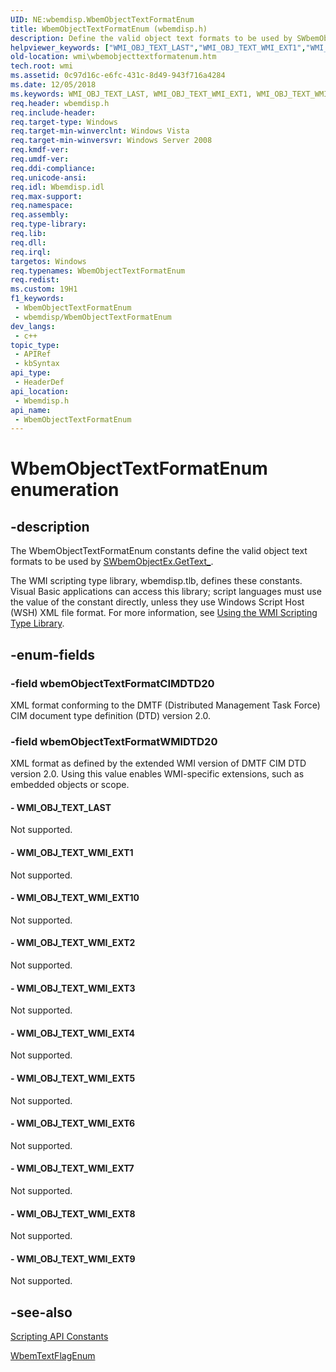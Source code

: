 ```yaml
---
UID: NE:wbemdisp.WbemObjectTextFormatEnum
title: WbemObjectTextFormatEnum (wbemdisp.h)
description: Define the valid object text formats to be used by SWbemObjectEx.GetText_.
helpviewer_keywords: ["WMI_OBJ_TEXT_LAST","WMI_OBJ_TEXT_WMI_EXT1","WMI_OBJ_TEXT_WMI_EXT10","WMI_OBJ_TEXT_WMI_EXT2","WMI_OBJ_TEXT_WMI_EXT3","WMI_OBJ_TEXT_WMI_EXT4","WMI_OBJ_TEXT_WMI_EXT5","WMI_OBJ_TEXT_WMI_EXT6","WMI_OBJ_TEXT_WMI_EXT7","WMI_OBJ_TEXT_WMI_EXT8","WMI_OBJ_TEXT_WMI_EXT9","WbemObjectTextFormatEnum","WbemObjectTextFormatEnum enumeration [Windows Management Instrumentation]","_hmm_wbemobjecttextformatenum","wbemObjectTextFormatCIMDTD20","wbemObjectTextFormatWMIDTD20","wbemdisp/WMI_OBJ_TEXT_LAST","wbemdisp/WMI_OBJ_TEXT_WMI_EXT1","wbemdisp/WMI_OBJ_TEXT_WMI_EXT10","wbemdisp/WMI_OBJ_TEXT_WMI_EXT2","wbemdisp/WMI_OBJ_TEXT_WMI_EXT3","wbemdisp/WMI_OBJ_TEXT_WMI_EXT4","wbemdisp/WMI_OBJ_TEXT_WMI_EXT5","wbemdisp/WMI_OBJ_TEXT_WMI_EXT6","wbemdisp/WMI_OBJ_TEXT_WMI_EXT7","wbemdisp/WMI_OBJ_TEXT_WMI_EXT8","wbemdisp/WMI_OBJ_TEXT_WMI_EXT9","wbemdisp/WbemObjectTextFormatEnum","wbemdisp/wbemObjectTextFormatCIMDTD20","wbemdisp/wbemObjectTextFormatWMIDTD20","wmi.wbemobjecttextformatenum"]
old-location: wmi\wbemobjecttextformatenum.htm
tech.root: wmi
ms.assetid: 0c97d16c-e6fc-431c-8d49-943f716a4284
ms.date: 12/05/2018
ms.keywords: WMI_OBJ_TEXT_LAST, WMI_OBJ_TEXT_WMI_EXT1, WMI_OBJ_TEXT_WMI_EXT10, WMI_OBJ_TEXT_WMI_EXT2, WMI_OBJ_TEXT_WMI_EXT3, WMI_OBJ_TEXT_WMI_EXT4, WMI_OBJ_TEXT_WMI_EXT5, WMI_OBJ_TEXT_WMI_EXT6, WMI_OBJ_TEXT_WMI_EXT7, WMI_OBJ_TEXT_WMI_EXT8, WMI_OBJ_TEXT_WMI_EXT9, WbemObjectTextFormatEnum, WbemObjectTextFormatEnum enumeration [Windows Management Instrumentation], _hmm_wbemobjecttextformatenum, wbemObjectTextFormatCIMDTD20, wbemObjectTextFormatWMIDTD20, wbemdisp/WMI_OBJ_TEXT_LAST, wbemdisp/WMI_OBJ_TEXT_WMI_EXT1, wbemdisp/WMI_OBJ_TEXT_WMI_EXT10, wbemdisp/WMI_OBJ_TEXT_WMI_EXT2, wbemdisp/WMI_OBJ_TEXT_WMI_EXT3, wbemdisp/WMI_OBJ_TEXT_WMI_EXT4, wbemdisp/WMI_OBJ_TEXT_WMI_EXT5, wbemdisp/WMI_OBJ_TEXT_WMI_EXT6, wbemdisp/WMI_OBJ_TEXT_WMI_EXT7, wbemdisp/WMI_OBJ_TEXT_WMI_EXT8, wbemdisp/WMI_OBJ_TEXT_WMI_EXT9, wbemdisp/WbemObjectTextFormatEnum, wbemdisp/wbemObjectTextFormatCIMDTD20, wbemdisp/wbemObjectTextFormatWMIDTD20, wmi.wbemobjecttextformatenum
req.header: wbemdisp.h
req.include-header: 
req.target-type: Windows
req.target-min-winverclnt: Windows Vista
req.target-min-winversvr: Windows Server 2008
req.kmdf-ver: 
req.umdf-ver: 
req.ddi-compliance: 
req.unicode-ansi: 
req.idl: Wbemdisp.idl
req.max-support: 
req.namespace: 
req.assembly: 
req.type-library: 
req.lib: 
req.dll: 
req.irql: 
targetos: Windows
req.typenames: WbemObjectTextFormatEnum
req.redist: 
ms.custom: 19H1
f1_keywords:
 - WbemObjectTextFormatEnum
 - wbemdisp/WbemObjectTextFormatEnum
dev_langs:
 - c++
topic_type:
 - APIRef
 - kbSyntax
api_type:
 - HeaderDef
api_location:
 - Wbemdisp.h
api_name:
 - WbemObjectTextFormatEnum
---
```


# WbemObjectTextFormatEnum enumeration


## -description

The 
WbemObjectTextFormatEnum constants define the valid object text formats to be used by 
<a href="/windows/desktop/WmiSdk/swbemobjectex-gettext-">SWbemObjectEx.GetText_</a>.

The WMI scripting type library, wbemdisp.tlb, defines these constants. Visual Basic applications can access this library; script languages must use the value of the constant directly, unless they use Windows Script Host (WSH) XML file format. For more information, see 
<a href="/windows/desktop/WmiSdk/using-the-wmi-scripting-type-library">Using the WMI Scripting Type Library</a>.

## -enum-fields

### -field wbemObjectTextFormatCIMDTD20

XML format conforming to the DMTF (Distributed Management Task Force) CIM document type definition (DTD) version 2.0.

### -field wbemObjectTextFormatWMIDTD20

XML format as defined by the extended WMI version of DMTF CIM DTD version 2.0. Using this value enables WMI-specific extensions, such as embedded objects or scope.


#### - WMI_OBJ_TEXT_LAST

Not supported.


#### - WMI_OBJ_TEXT_WMI_EXT1

Not supported.


#### - WMI_OBJ_TEXT_WMI_EXT10

Not supported.


#### - WMI_OBJ_TEXT_WMI_EXT2

Not supported.


#### - WMI_OBJ_TEXT_WMI_EXT3

Not supported.


#### - WMI_OBJ_TEXT_WMI_EXT4

Not supported.


#### - WMI_OBJ_TEXT_WMI_EXT5

Not supported.


#### - WMI_OBJ_TEXT_WMI_EXT6

Not supported.


#### - WMI_OBJ_TEXT_WMI_EXT7

Not supported.


#### - WMI_OBJ_TEXT_WMI_EXT8

Not supported.


#### - WMI_OBJ_TEXT_WMI_EXT9

Not supported.

## -see-also

<a href="/windows/desktop/WmiSdk/scripting-api-constants">Scripting API Constants</a>



<a href="/windows/desktop/api/wbemdisp/ne-wbemdisp-wbemtextflagenum">WbemTextFlagEnum</a>